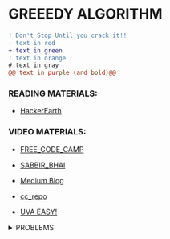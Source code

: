 # GREEEDY ALGORITHM

```diff
! Don't Stop Until you crack it!!
- text in red
+ text in green
! text in orange
# text in gray
@@ text in purple (and bold)@@
```

####

### READING MATERIALS:

- [HackerEarth](https://github.com/user/repo/blob/branch/other_file.md)

### VIDEO MATERIALS:

- [FREE_CODE_CAMP](https://www.youtube.com/watch?v=bC7o8P_Ste4)

- [SABBIR_BHAI](https://drive.google.com/file/d/1UFCLr2uAPhx8v6NwEQNjEKrLyPr_sUYG/view)

- [Medium Blog](https://medium.com/techie-delight/top-7-greedy-algorithm-problems-3885feaf9430)

- [cc_repo](https://github.com/the-hyp0cr1t3/CC/blob/master/Beginner%20Topics/%5BS1%5D%20Greed%20is%20good%2C%20sort%20of/%5BEP%202%5D%20Greedy.md)

- [UVA EASY!](https://onlinejudge.org/index.php?option=com_onlinejudge&Itemid=8&category=657)

<details>
  <summary>PROBLEMS </summary>
  
  ### Problems Store
  - [Medium Blog](https://medium.com/techie-delight/top-7-greedy-algorithm-problems-3885feaf9430)

- [cc_repo](https://github.com/the-hyp0cr1t3/CC/blob/master/Beginner%20Topics/%5BS1%5D%20Greed%20is%20good%2C%20sort%20of/%5BEP%202%5D%20Greedy.md)

- [UVA EASY!](https://onlinejudge.org/index.php?option=com_onlinejudge&Itemid=8&category=657)
</details>
